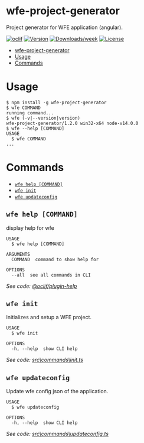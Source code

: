# wfe-project-generator

Project generator for WFE application (angular).

[![oclif](https://img.shields.io/badge/cli-oclif-brightgreen.svg)](https://oclif.io)
[![Version](https://img.shields.io/npm/v/wfe-project-generator.svg)](https://npmjs.org/package/wfe-project-generator)
[![Downloads/week](https://img.shields.io/npm/dw/wfe-project-generator.svg)](https://npmjs.org/package/wfe-project-generator)
[![License](https://img.shields.io/npm/l/wfe-project-generator.svg)](https://github.com/riazXrazor/wfe-project-generator/blob/master/package.json)

<!-- toc -->
* [wfe-project-generator](#wfe-project-generator)
* [Usage](#usage)
* [Commands](#commands)
<!-- tocstop -->

# Usage

<!-- usage -->
```sh-session
$ npm install -g wfe-project-generator
$ wfe COMMAND
running command...
$ wfe (-v|--version|version)
wfe-project-generator/1.2.0 win32-x64 node-v14.0.0
$ wfe --help [COMMAND]
USAGE
  $ wfe COMMAND
...
```
<!-- usagestop -->

# Commands

<!-- commands -->
* [`wfe help [COMMAND]`](#wfe-help-command)
* [`wfe init`](#wfe-init)
* [`wfe updateconfig`](#wfe-updateconfig)

## `wfe help [COMMAND]`

display help for wfe

```
USAGE
  $ wfe help [COMMAND]

ARGUMENTS
  COMMAND  command to show help for

OPTIONS
  --all  see all commands in CLI
```

_See code: [@oclif/plugin-help](https://github.com/oclif/plugin-help/blob/v3.0.1/src\commands\help.ts)_

## `wfe init`

Initializes and setup a WFE project.

```
USAGE
  $ wfe init

OPTIONS
  -h, --help  show CLI help
```

_See code: [src\commands\init.ts](https://github.com/riazXrazor/wfe-project-generator/blob/v1.2.0/src\commands\init.ts)_

## `wfe updateconfig`

Update wfe config json of the application.

```
USAGE
  $ wfe updateconfig

OPTIONS
  -h, --help  show CLI help
```

_See code: [src\commands\updateconfig.ts](https://github.com/riazXrazor/wfe-project-generator/blob/v1.2.0/src\commands\updateconfig.ts)_
<!-- commandsstop -->
